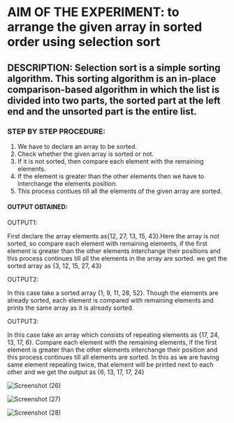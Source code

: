 # AIM OF THE EXPERIMENT: to arrange the given array in sorted order using selection sort
## DESCRIPTION: Selection sort is a simple sorting algorithm. This sorting algorithm is an in-place comparison-based algorithm in which the list is divided into two parts, the sorted part at the left end and the unsorted part is the entire list.
### STEP BY STEP PROCEDURE: 
1. We have to declare an array to be sorted.
2. Check whether the given array is sorted or not.
3. If it is not sorted, then compare each element with the remaining elements.
4. If the element is greater than the other elements then we have to interchange the elements position.
5. This process contiues till all the elements of the given array are sorted.
#### OUTPUT OBTAINED:
OUTPUT1:

First declare the array elements as{12, 27, 13, 15, 43}.Here the array is not sorted, so compare each element with remaining elements, if the first element is greater than the other elements interchange their positions and this process continues till all the elements in the array are sorted.
we get the sorted array as {3, 12, 15, 27, 43}

OUTPUT2:

In this case take a sorted array {1, 9, 11, 28, 52}. Though the elements are already sorted, each element is compared with remaining elements and prints the same array as it is already sorted.

OUTPUT3:

In this case take an array which consists of repeating elements as {17, 24, 13, 17, 6}. Compare each element with the remaining elements, if the first element is greater than the other elements interchange their position and this process continues till all elements are sorted. In this as we are having same element repeating twice, that element will be printed next to each other and we get the output as {6, 13, 17, 17, 24}

![Screenshot (26)](https://user-images.githubusercontent.com/69144342/92989374-9443fa00-f4f1-11ea-9568-a0e3a4689863.png)


![Screenshot (27)](https://user-images.githubusercontent.com/69144342/92989387-afaf0500-f4f1-11ea-873f-f07533b04eea.png)


![Screenshot (28)](https://user-images.githubusercontent.com/69144342/92989407-c81f1f80-f4f1-11ea-8be6-48faac6a8920.png)
